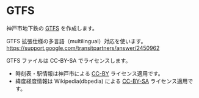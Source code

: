 GTFS
====
神戸市地下鉄の [GTFS](https://developers.google.com/transit/gtfs/reference) を作成します。

GTFS 拡張仕様の多言語（multilingual）対応を使います。
https://support.google.com/transitpartners/answer/2450962

GTFS ファイルは CC-BY-SA でライセンスします。
+ 時刻表・駅情報は神戸市による [CC-BY](http://creativecommons.org/licenses/by/2.1/jp/) ライセンス適用です。
+ 緯度経度情報は Wikipedia(dbpedia) による [CC-BY-SA](http://creativecommons.org/licenses/by-sa/3.0/) ライセンス適用です。

